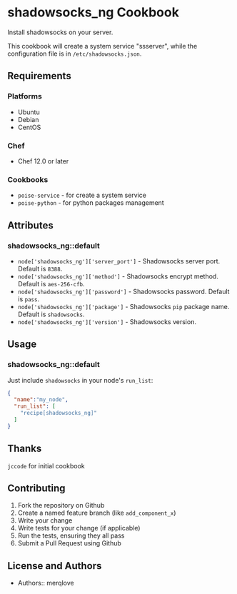 # shadowsocks_ng Cookbook

Install shadowsocks on your server.

This cookbook will create a system service "ssserver", while the configuration file is in `/etc/shadowsocks.json`.


## Requirements

### Platforms

- Ubuntu
- Debian
- CentOS

### Chef

- Chef 12.0 or later

### Cookbooks

- `poise-service` - for create a system service
- `poise-python` - for python packages management

## Attributes

### shadowsocks_ng::default

- `node['shadowsocks_ng']['server_port']` - Shadowsocks server port. Default is `8388`.
- `node['shadowsocks_ng']['method']` - Shadowsocks encrypt method. Default is `aes-256-cfb`.
- `node['shadowsocks_ng']['password']` - Shadowsocks password. Default is `pass`.
- `node['shadowsocks_ng']['package']` - Shadowsocks `pip` package name. Default is `shadowsocks`.
- `node['shadowsocks_ng']['version']` - Shadowsocks version.

## Usage

### shadowsocks_ng::default

Just include `shadowsocks` in your node's `run_list`:

```json
{
  "name":"my_node",
  "run_list": [
    "recipe[shadowsocks_ng]"
  ]
}
```

## Thanks

`jccode` for initial cookbook

## Contributing

1. Fork the repository on Github
2. Create a named feature branch (like `add_component_x`)
3. Write your change
4. Write tests for your change (if applicable)
5. Run the tests, ensuring they all pass
6. Submit a Pull Request using Github

## License and Authors

- Authors:: merqlove
